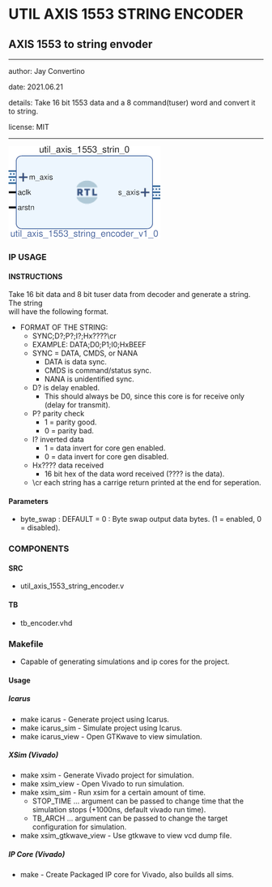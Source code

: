 # UTIL AXIS 1553 STRING ENCODER
## AXIS 1553 to string envoder
---

   author: Jay Convertino   
   
   date: 2021.06.21  
   
   details: Take 16 bit 1553 data and a 8 command(tuser) word and convert it to string.  
   
   license: MIT   
   
---

![rtl_img](./rtl.png)

### IP USAGE
#### INSTRUCTIONS

Take 16 bit data and 8 bit tuser data from decoder and generate a string. The string  
will have the following format.   

* FORMAT OF THE STRING:
  * SYNC;D?;P?;I?;Hx????\cr
  * EXAMPLE: DATA;D0;P1;I0;HxBEEF
  * SYNC = DATA, CMDS, or NANA
    * DATA is data sync.
    * CMDS is command/status sync.
    * NANA is unidentified sync.
  * D? is delay enabled.
    * This should always be D0, since this core is for receive only (delay for transmit).
  * P? parity check
    * 1 = parity good.
    * 0 = parity bad.
  * I? inverted data
    * 1 = data invert for core gen enabled.
    * 0 = data invert for core gen disabled.
  * Hx???? data received
    * 16 bit hex of the data word received (???? is the data).
  * \cr each string has a carrige return printed at the end for seperation.
  
#### Parameters

  * byte_swap : DEFAULT = 0 : Byte swap output data bytes. (1 = enabled, 0 = disabled).

### COMPONENTS
#### SRC

* util_axis_1553_string_encoder.v
  
#### TB

* tb_encoder.vhd
  
### Makefile

* Capable of generating simulations and ip cores for the project.

#### Usage

##### Icarus

* make icarus      - Generate project using Icarus.
* make icarus_sim  - Simulate project using Icarus.
* make icarus_view - Open GTKwave to view simulation.

##### XSim (Vivado)

* make xsim      - Generate Vivado project for simulation.
* make xsim_view - Open Vivado to run simulation.
* make xsim_sim  - Run xsim for a certain amount of time.
  * STOP_TIME ... argument can be passed to change time that the simulation stops (+1000ns, default vivado run time).
  * TB_ARCH ... argument can be passed to change the target configuration for simulation.
* make xsim_gtkwave_view - Use gtkwave to view vcd dump file.

##### IP Core (Vivado)

* make - Create Packaged IP core for Vivado, also builds all sims.
